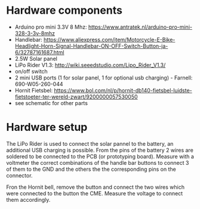 # Hardware components

- Arduino pro mini 3.3V 8 Mhz: https://www.antratek.nl/arduino-pro-mini-328-3-3v-8mhz
- Handlebar: https://www.aliexpress.com/item/Motorcycle-E-Bike-Headlight-Horn-Signal-Handlebar-ON-OFF-Switch-Button-ja-6/32787161687.html
- 2.5W Solar panel
- LiPo Rider V1.3: http://wiki.seeedstudio.com/Lipo_Rider_V1.3/
- on/off switch
- 2 mini USB ports (1 for solar panel, 1 for optional usb charging) - Farnell: 690-W05-260-044
- Hornit Fietsbel: https://www.bol.com/nl/p/hornit-db140-fietsbel-luidste-fietstoeter-ter-wereld-zwart/9200000057530050
- see schematic for other parts



# Hardware setup
The LiPo Rider is used to connect the solar pannel to the battery, an additional  USB charging is possible.
From the pins of the battery 2 wires are soldered to be connected to the PCB (or prototyping board).
Measure with a voltmeter the correct combinations of the handle bar buttons to connect 3 of them to the GND and the others the the corresponding pins on the connector.


Fron the Hornit bell, remove the button and connect the two wires which were connected to the button the CME. Measure the voltage to connect them accordingly.
